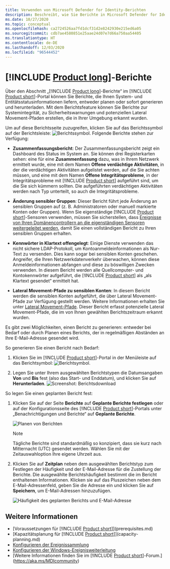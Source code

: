```yaml
---
title: Verwenden von Microsoft Defender for Identity-Berichten
description: Beschreibt, wie Sie Berichte in Microsoft Defender for Identity generieren können, um Ihr Netzwerk zu überwachen.
ms.date: 10/27/2020
ms.topic: conceptual
ms.openlocfilehash: ca2724526aa7fd1dcf31d2e8242930e215ed6a05
ms.sourcegitcommit: cdb7ae4580851e25aae24d07e7d66a750aa54405
ms.translationtype: HT
ms.contentlocale: de-DE
ms.lasthandoff: 12/03/2020
ms.locfileid: "96544452"
---
```

# <a name="product-long-reports"></a>[!INCLUDE [Product long](includes/product-long.md)]-Berichte

Über den Abschnitt „[!INCLUDE [Product long](includes/product-long.md)]-Berichte“ im [!INCLUDE [Product short](includes/product-short.md)]-Portal können Sie Berichte, die Ihnen System- und Entitätsstatusinformationen liefern, entweder planen oder sofort generieren und herunterladen. Mit dem Berichtsfeature können Sie Berichte zur Systemintegrität, zu Sicherheitswarnungen und potenziellen Lateral Movement-Pfaden erstellen, die in Ihrer Umgebung erkannt wurden.

Um auf diese Berichtsseite zuzugreifen, klicken Sie auf das Berichtssymbol auf der Berichtsleiste: ![Berichtssymbol](media/report-icon.png).
Folgende Berichte stehen zur Verfügung:

- **Zusammenfassungsbericht**: Der Zusammenfassungsbericht zeigt ein Dashboard des Status im System an. Sie können drei Registerkarten sehen: eine für eine **Zusammenfassung** dazu, was in Ihrem Netzwerk ermittelt wurde, eine mit dem Namen **Offene verdächtige Aktivitäten**, in der die verdächtigen Aktivitäten aufgelistet werden, auf die Sie achten müssen, und eine mit dem Namen **Offene Integritätsprobleme**, in der Integritätsprobleme mit [!INCLUDE [Product short](includes/product-short.md)] aufgeführt sind, um die Sie sich kümmern sollten. Die aufgeführten verdächtigen Aktivitäten werden nach Typ unterteilt, so auch die Integritätsprobleme.

- **Änderung sensibler Gruppen**: Dieser Bericht führt jede Änderung an sensiblen Gruppen auf (z. B. Administratoren oder manuell markierte Konten oder Gruppen). Wenn Sie eigenständige [!INCLUDE [Product short](includes/product-short.md)]-Sensoren verwenden, müssen Sie sicherstellen, dass [Ereignisse von Ihren Domänencontrollern an die eigenständigen Sensoren weitergeleitet werden](configure-event-forwarding.md), damit Sie einen vollständigen Bericht zu Ihren sensiblen Gruppen erhalten.

- **Kennwörter in Klartext offengelegt**: Einige Dienste verwenden das nicht sichere LDAP-Protokoll, um Kontoanmeldeinformationen als Nur-Text zu versenden. Dies kann sogar bei sensiblen Konten geschehen. Angreifer, die Ihren Netzwerkdatenverkehr überwachen, können diese Anmeldeinformationen abfangen und diese zu böswilligen Zwecken verwenden. In diesem Bericht werden alle Quellcomputer- und Kontokennwörter aufgeführt, die [!INCLUDE [Product short](includes/product-short.md)] als „als Klartext gesendet“ ermittelt hat.

- **Lateral Movement-Pfade zu sensiblen Konten**: In diesem Bericht werden die sensiblen Konten aufgeführt, die über Lateral Movement-Pfade zur Verfügung gestellt werden. Weitere Informationen erhalten Sie unter [Lateral Movement-Pfade](use-case-lateral-movement-path.md). Dieser Bericht erfasst potenzielle Lateral Movement-Pfade, die im von Ihnen gewählten Berichtszeitraum erkannt wurden.

Es gibt zwei Möglichkeiten, einen Bericht zu generieren: entweder bei Bedarf oder durch Planen eines Berichts, der in regelmäßigen Abständen an Ihre E-Mail-Adresse gesendet wird.

So generieren Sie einen Bericht nach Bedarf:

1. Klicken Sie im [!INCLUDE [Product short](includes/product-short.md)]-Portal in der Menüleiste auf das Berichtsymbol: ![Berichtsymbol](media/report-icon.png).

1. Legen Sie unter Ihrem ausgewählten Berichtstypen die Datumsangaben **Von** und **Bis** fest (also das Start- und Enddatum), und klicken Sie auf **Herunterladen**.
 ![Screenshot: Berichtsdownload](media/reports.png)

So legen Sie einen geplanten Bericht fest:

1. Klicken Sie auf der Seite **Berichte** auf **Geplante Berichte festlegen** oder auf der Konfigurationsseite des [!INCLUDE [Product short](includes/product-short.md)]-Portals unter „Benachrichtigungen und Berichte“ auf **Geplante Berichte**.

    ![Planen von Berichten](media/sched-reports.png)

    > [!NOTE]
    > Tägliche Berichte sind standardmäßig so konzipiert, dass sie kurz nach Mitternacht (UTC) gesendet werden. Wählen Sie mit der Zeitauswahloption Ihre eigene Uhrzeit aus.

1. Klicken Sie auf **Zeitplan** neben dem ausgewählten Berichtstyp zum Festlegen der Häufigkeit und der E-Mail-Adresse für die Zustellung der Berichte. Die ausgewählte Berichtshäufigkeit bestimmt die im Bericht enthaltenen Informationen. Klicken sie auf das Pluszeichen neben dem E-Mail-Adressenfeld, geben Sie die Adresse ein und klicken Sie auf **Speichern**, um E-Mail-Adressen hinzuzufügen.

    ![Häufigkeit des geplanten Berichts und E-Mail-Adresse](media/sched-report1.png)

## <a name="see-also"></a>Weitere Informationen

- [Voraussetzungen für [!INCLUDE [Product short](includes/product-short.md)]](prerequisites.md)
- [Kapazitätsplanung für [!INCLUDE [Product short](includes/product-short.md)]](capacity-planning.md)
- [Konfigurieren der Ereignissammlung](configure-event-collection.md)
- [Konfigurieren der Windows-Ereignisweiterleitung](configure-event-forwarding.md)
- [Weitere Informationen finden Sie im [!INCLUDE [Product short](includes/product-short.md)]-Forum.](https://aka.ms/MDIcommunity)

